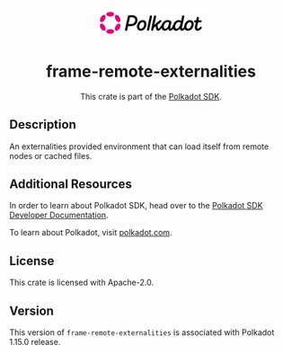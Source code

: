 <div align="center">

<img src="https://raw.githubusercontent.com/paritytech/polkadot-sdk/master/docs/images/Polkadot_Logo_Horizontal_Pink_BlackOnWhite.png" alt="Polkadot logo" width="200">

# frame-remote-externalities

This crate is part of the [Polkadot SDK](https://github.com/paritytech/polkadot-sdk/).

</div>

## Description

An externalities provided environment that can load itself from remote nodes or cached files.

## Additional Resources

In order to learn about Polkadot SDK, head over to the [Polkadot SDK Developer Documentation](https://paritytech.github.io/polkadot-sdk/master/polkadot_sdk_docs/index.html).

To learn about Polkadot, visit [polkadot.com](https://polkadot.com/).

## License

This crate is licensed with Apache-2.0.

## Version

This version of `frame-remote-externalities` is associated with Polkadot 1.15.0 release.
